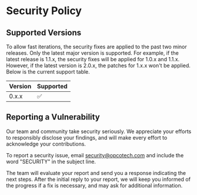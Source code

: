 # Security Policy

## Supported Versions

To allow fast iterations, the security fixes are applied to the past two minor
releases. Only the latest major version is supported. For example, if the latest
release is 1.1.x, the security fixes will be applied for 1.0.x and 1.1.x.
However, if the latest version is 2.0.x, the patches for 1.x.x won't be applied.
Below is the current support table.

| Version | Supported          |
|---------|--------------------|
| 0.x.x   | :white_check_mark: |

## Reporting a Vulnerability

Our team and community take security seriously. We appreciate your efforts to
responsibly disclose your findings, and will make every effort to acknowledge
your contributions.

To report a security issue, email [security@opcotech.com] and include the word
"SECURITY" in the subject line.

The team will evaluate your report and send you a response indicating the next
steps. After the initial reply to your report, we will keep you informed of the
progress if a fix is necessary, and may ask for additional information.

[security@opcotech.com]: mailto:security@opcotech.com
